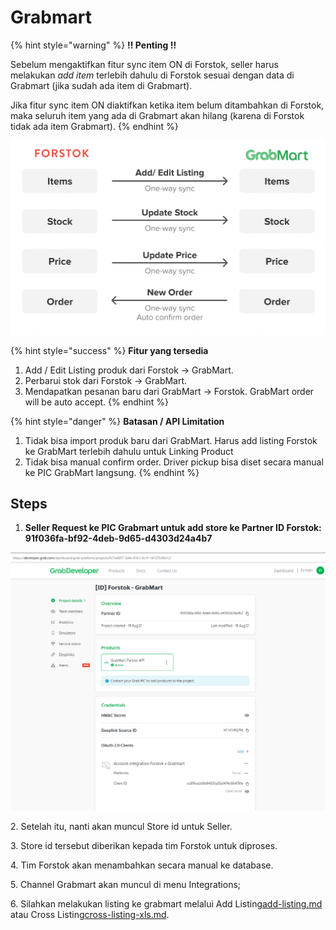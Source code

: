# Grabmart

{% hint style="warning" %}
**!! Penting !!**

Sebelum mengaktifkan fitur sync item ON di Forstok, seller harus melakukan _add item_ terlebih dahulu di Forstok sesuai dengan data di Grabmart (jika sudah ada item di Grabmart).

Jika fitur sync item ON diaktifkan ketika item belum ditambahkan di Forstok, maka seluruh item yang ada di Grabmart akan hilang (karena di Forstok tidak ada item Grabmart).
{% endhint %}

![](<../../.gitbook/assets/Screen Shot 2022-03-08 at 12.37.32 PM.png>)

{% hint style="success" %}
**Fitur yang tersedia**

1. Add / Edit Listing produk dari Forstok → GrabMart.
2. Perbarui stok dari Forstok → GrabMart.
3. Mendapatkan pesanan baru dari GrabMart → Forstok. GrabMart order will be auto accept.&#x20;
{% endhint %}

{% hint style="danger" %}
**Batasan / API Limitation**

1. Tidak bisa import produk baru dari GrabMart. Harus add listing Forstok ke GrabMart terlebih dahulu untuk Linking Product
2. Tidak bisa manual confirm order. Driver pickup bisa diset secara manual ke PIC GrabMart langsung. &#x20;
{% endhint %}

## Steps

1. **Seller Request ke PIC Grabmart untuk add store ke Partner ID Forstok: 91f036fa-bf92-4deb-9d65-d4303d24a4b7**

![](<../../.gitbook/assets/image (443).png>)

2\. Setelah itu, nanti akan muncul Store id untuk Seller.

3\. Store id tersebut diberikan kepada tim Forstok untuk diproses.

4\. Tim Forstok akan menambahkan secara manual ke database.

5\. Channel Grabmart akan muncul di menu Integrations;

6\. Silahkan melakukan listing ke grabmart melalui Add Listing[add-listing.md](../listings/add-listing.md "mention") atau Cross Listing[cross-listing-xls.md](../listings/cross-listing-xls.md "mention").

